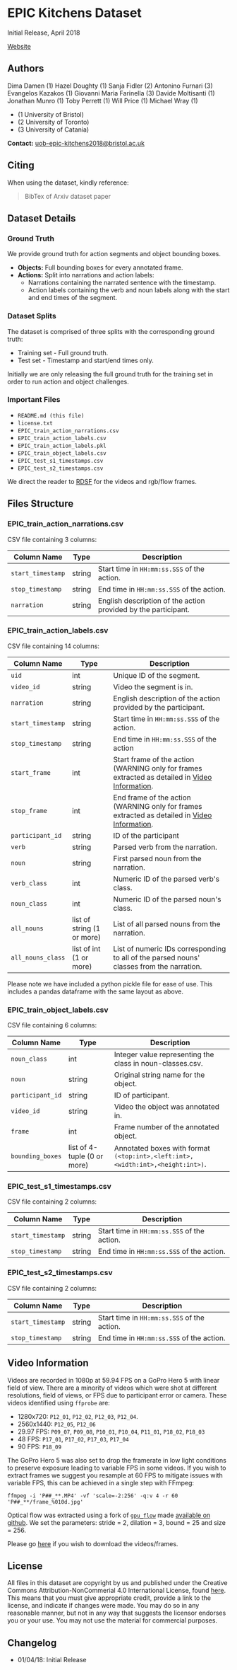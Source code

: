 # EPIC Kitchens Dataset
Initial Release, April 2018

[Website]()

## Authors
Dima Damen (1)
Hazel Doughty (1)
Sanja Fidler (2)
Antonino Furnari (3)
Evangelos Kazakos (1)
Giovanni Maria Farinella (3)
Davide Moltisanti (1)
Jonathan Munro (1)
Toby Perrett (1)
Will Price (1)
Michael Wray (1)

* (1 University of Bristol)
* (2 University of Toronto)
* (3 University of Catania)

**Contact:** uob-epic-kitchens2018@bristol.ac.uk


## Citing
When using the dataset, kindly reference:

> BibTex of 
> Arxiv dataset 
> paper

## Dataset Details

### Ground Truth
We provide ground truth for action segments and object bounding boxes.

* **Objects:** Full bounding boxes for every annotated frame.
* **Actions:** Split into narrations and action labels:
    * Narrations containing the narrated sentence with the timestamp.
    * Action labels containing the verb and noun labels along with the start and end times of the segment.

### Dataset Splits
The dataset is comprised of three splits with the corresponding ground truth:

* Training set - Full ground truth.
* Test set - Timestamp and start/end times only.

Initially we are only releasing the full ground truth for the training set in order to run action and object challenges.


### Important Files
* `README.md (this file)`
* `license.txt`
* `EPIC_train_action_narrations.csv`
* `EPIC_train_action_labels.csv`
* `EPIC_train_action_labels.pkl`
* `EPIC_train_object_labels.csv`
* `EPIC_test_s1_timestamps.csv`
* `EPIC_test_s2_timestamps.csv`

We direct the reader to [RDSF]() for the videos and rgb/flow frames.

## Files Structure
### EPIC_train_action_narrations.csv
CSV file containing 3 columns:

| Column Name      | Type   | Description                                                    |
|------------------|--------|----------------------------------------------------------------|
|`start_timestamp` | string | Start time in `HH:mm:ss.SSS` of the action.                    |
|`stop_timestamp`  | string | End time in `HH:mm:ss.SSS` of the action.                      |
|`narration`       | string | English description of the action provided by the participant. |

### EPIC_train_action_labels.csv
CSV file containing 14 columns:

| Column Name       | Type                       | Description                                                                                                         |
|-------------------|----------------------------|---------------------------------------------------------------------------------------------------------------------|
| `uid`             | int                        | Unique ID of the segment.                                                                                           |
| `video_id`        | string                     | Video the segment is in.                                                                                            |
| `narration`       | string                     | English description of the action provided by the participant.                                                      |
| `start_timestamp` | string                     | Start time in `HH:mm:ss.SSS` of the action.                                                                         |
| `stop_timestamp`  | string                     | End time in `HH:mm:ss.SSS` of the action                                                                            |
| `start_frame`     | int                        | Start frame of the action (WARNING only for frames extracted as detailed in [Video Information](#video-information).|
| `stop_frame`      | int                        | End frame of the action (WARNING only for frames  extracted as detailed in [Video Information](#video-information). |
| `participant_id`  | string                     | ID of the participant                                                                                               |
| `verb`            | string                     | Parsed verb from the narration.                                                                                     |
| `noun`            | string                     | First parsed noun from the narration.                                                                               |
| `verb_class`      | int                        | Numeric ID of the parsed verb's class.                                                                              |
| `noun_class`      | int                        | Numeric ID of the parsed noun's class.                                                                              |
| `all_nouns`       | list of string (1 or more) | List of all parsed nouns from the narration.                                                                        |
| `all_nouns_class` | list of int    (1 or more) | List of numeric IDs corresponding to all of the parsed nouns' classes from the narration.                           |

Please note we have included a python pickle file for ease of use. This includes
a pandas dataframe with the same layout as above.

### EPIC_train_object_labels.csv
CSV file containing 6 columns:

| Column Name      | Type                        | Description                                                                   |
|------------------|-----------------------------|-------------------------------------------------------------------------------|
| `noun_class`     | int                         | Integer value representing the class in noun-classes.csv.                     |
| `noun`           | string                      | Original string name for the object.                                          |
| `participant_id` | string                      | ID of participant.                                                            |
| `video_id`       | string                      | Video the object was annotated in.                                            |
| `frame`          | int                         | Frame number of the annotated object.                                         |
| `bounding_boxes` | list of 4-tuple (0 or more) | Annotated boxes with format `(<top:int>,<left:int>,<width:int>,<height:int>)`.|

### EPIC_test_s1_timestamps.csv
CSV file containing 2 columns:

| Column Name      | Type   | Description                                                    |
|------------------|--------|----------------------------------------------------------------|
|`start_timestamp` | string | Start time in `HH:mm:ss.SSS` of the action.                    |
|`stop_timestamp`  | string | End time in `HH:mm:ss.SSS` of the action.                      |

### EPIC_test_s2_timestamps.csv
CSV file containing 2 columns:

| Column Name      | Type   | Description                                                    |
|------------------|--------|----------------------------------------------------------------|
|`start_timestamp` | string | Start time in `HH:mm:ss.SSS` of the action.                    |
|`stop_timestamp`  | string | End time in `HH:mm:ss.SSS` of the action.                      |

## Video Information
Videos are recorded in 1080p at 59.94 FPS on a GoPro Hero 5 with linear field of
view. There are a minority of videos which were shot at different resolutions,
field of views, or FPS due to participant error or camera. These videos
identified using `ffprobe` are:

* 1280x720: `P12_01`, `P12_02`, `P12_03`, `P12_04`.
* 2560x1440: `P12_05`, `P12_06` 
* 29.97 FPS: `P09_07`, `P09_08`, `P10_01`, `P10_04`, `P11_01`, `P18_02`,
    `P18_03`
* 48 FPS: `P17_01`, `P17_02`, `P17_03`, `P17_04`
* 90 FPS: `P18_09`

The GoPro Hero 5 was also set to drop the framerate in low light conditions to
preserve exposure leading to variable FPS in some videos.  If you wish to
extract frames we suggest you resample at 60 FPS to mitigate issues with
variable FPS, this can be achieved in a single step with FFmpeg: 

```
ffmpeg -i 'P##_**.MP4' -vf 'scale=-2:256' -q:v 4 -r 60 'P##_**/frame_%010d.jpg'
```

Optical flow was extracted using a fork of
[`gpu_flow`](https://github.com/feichtenhofer/gpu_flow) made 
[available on github](https://github.com/dl-container-registry/furnari-flow).
 We set the parameters: stride = 2, dilation = 3, bound = 25 and size = 256.

Please go [here]() if you wish to download the videos/frames.

## License
All files in this dataset are copyright by us and published under the 
Creative Commons Attribution-NonCommerial 4.0 International License, found 
[here](https://creativecommons.org/licenses/by-nc/4.0/).
This means that you must give appropriate credit, provide a link to the license,
and indicate if changes were made. You may do so in any reasonable manner,
but not in any way that suggests the licensor endorses you or your use. You
may not use the material for commercial purposes.

## Changelog
* 01/04/18: Initial Release
